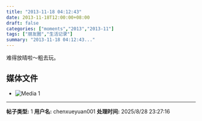 ```yaml
---
title: "2013-11-18 04:12:43"
date: 2013-11-18T12:00:00+08:00
draft: false
categories: ["moments","2013","2013-11"]
tags: ["朋友圈","生活记录"]
summary: "2013-11-18 04:12:43..."
---
```


难得放晴啦～粗去玩。

## 媒体文件

- ![Media 1](/Moments/photos/2013-11-18/201311180412430.jpg)

---

**帖子类型:** 1
**用户名:** chenxueyuan001
**处理时间:** 2025/8/28 23:27:16